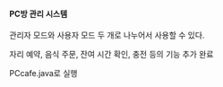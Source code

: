 #### PC방 관리 시스템

관리자 모드와 사용자 모드 두 개로 나누어서 사용할 수 있다.

자리 예약, 음식 주문, 잔여 시간 확인, 충전 등의 기능 추가 완료

PCcafe.java로 실행
